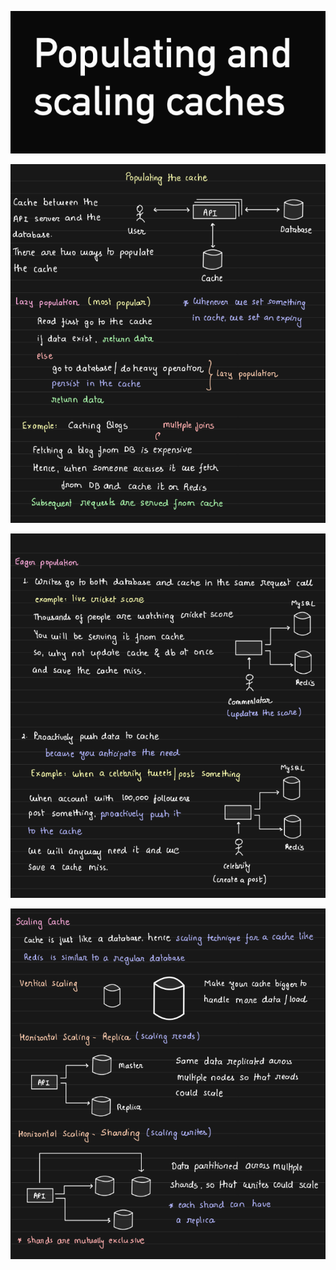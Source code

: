 ![1707671343433](image/11-populating-and-scaling-cache/1707671343433.png)

![1707671359732](image/11-populating-and-scaling-cache/1707671359732.png)

![1707671474858](image/11-populating-and-scaling-cache/1707671474858.png)

![1707671491816](image/11-populating-and-scaling-cache/1707671491816.png)

